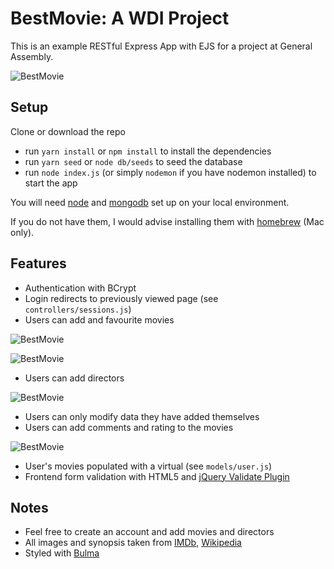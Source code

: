 # BestMovie: A WDI Project

This is an example RESTful Express App with EJS for a project at General Assembly.

![BestMovie](https://user-images.githubusercontent.com/20437891/30335930-7f07ee42-97db-11e7-8466-51855bbca997.png)

## Setup

Clone or download the repo

- run `yarn install` or `npm install` to install the dependencies
- run `yarn seed` or `node db/seeds` to seed the database
- run `node index.js` (or simply `nodemon` if you have nodemon installed) to start the app

You will need [node](https://nodejs.org/) and [mongodb](https://www.mongodb.com/) set up on your local environment.

If you do not have them, I would advise installing them with [homebrew](https://brew.sh/) (Mac only).

## Features

- Authentication with BCrypt
- Login redirects to previously viewed page (see `controllers/sessions.js`)
- Users can add and favourite movies

![BestMovie](https://user-images.githubusercontent.com/20437891/30336323-bf94103e-97dc-11e7-8989-b98c4142b4b3.png)

![BestMovie](https://user-images.githubusercontent.com/20437891/30336425-132ce3ba-97dd-11e7-8128-b61044a67d44.png)

- Users can add directors

![BestMovie](https://user-images.githubusercontent.com/20437891/30336371-e52ee2a6-97dc-11e7-8470-5a93f61a5da7.png)

- Users can only modify data they have added themselves
- Users can add comments and rating to the movies

![BestMovie](https://user-images.githubusercontent.com/20437891/30336479-2fc40e2c-97dd-11e7-8970-d3c9acc4cc4c.png)

- User's movies populated with a virtual (see `models/user.js`)
- Frontend form validation with HTML5 and [jQuery Validate Plugin](https://jqueryvalidation.org/)

## Notes

- Feel free to create an account and add movies and directors
- All images and synopsis taken from [IMDb](http://www.imdb.com/?ref_=nv_home), [Wikipedia](https://en.wikipedia.org/wiki/Main_Page)
- Styled with [Bulma](http://bulma.io/)
